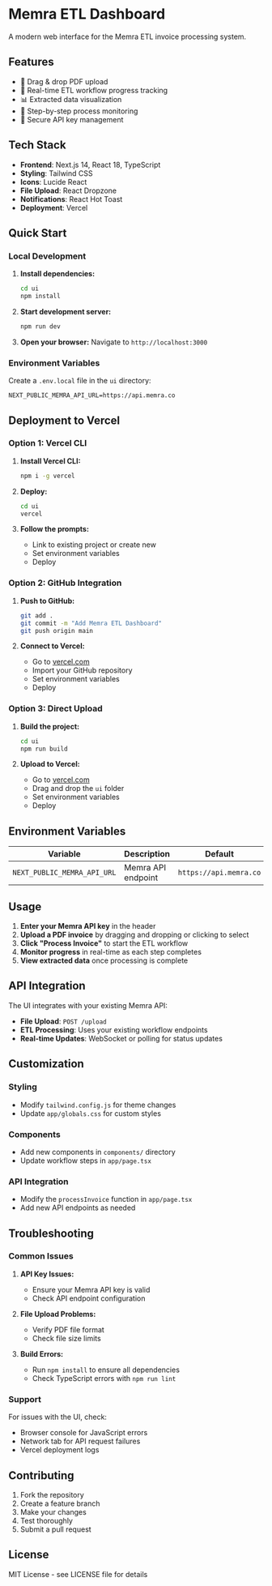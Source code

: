 # Memra ETL Dashboard

A modern web interface for the Memra ETL invoice processing system.

## Features

- 📁 Drag & drop PDF upload
- 🔄 Real-time ETL workflow progress tracking
- 📊 Extracted data visualization
- 🎯 Step-by-step process monitoring
- 🔐 Secure API key management

## Tech Stack

- **Frontend**: Next.js 14, React 18, TypeScript
- **Styling**: Tailwind CSS
- **Icons**: Lucide React
- **File Upload**: React Dropzone
- **Notifications**: React Hot Toast
- **Deployment**: Vercel

## Quick Start

### Local Development

1. **Install dependencies:**
   ```bash
   cd ui
   npm install
   ```

2. **Start development server:**
   ```bash
   npm run dev
   ```

3. **Open your browser:**
   Navigate to `http://localhost:3000`

### Environment Variables

Create a `.env.local` file in the `ui` directory:

```env
NEXT_PUBLIC_MEMRA_API_URL=https://api.memra.co
```

## Deployment to Vercel

### Option 1: Vercel CLI

1. **Install Vercel CLI:**
   ```bash
   npm i -g vercel
   ```

2. **Deploy:**
   ```bash
   cd ui
   vercel
   ```

3. **Follow the prompts:**
   - Link to existing project or create new
   - Set environment variables
   - Deploy

### Option 2: GitHub Integration

1. **Push to GitHub:**
   ```bash
   git add .
   git commit -m "Add Memra ETL Dashboard"
   git push origin main
   ```

2. **Connect to Vercel:**
   - Go to [vercel.com](https://vercel.com)
   - Import your GitHub repository
   - Set environment variables
   - Deploy

### Option 3: Direct Upload

1. **Build the project:**
   ```bash
   cd ui
   npm run build
   ```

2. **Upload to Vercel:**
   - Go to [vercel.com](https://vercel.com)
   - Drag and drop the `ui` folder
   - Set environment variables
   - Deploy

## Environment Variables

| Variable | Description | Default |
|----------|-------------|---------|
| `NEXT_PUBLIC_MEMRA_API_URL` | Memra API endpoint | `https://api.memra.co` |

## Usage

1. **Enter your Memra API key** in the header
2. **Upload a PDF invoice** by dragging and dropping or clicking to select
3. **Click "Process Invoice"** to start the ETL workflow
4. **Monitor progress** in real-time as each step completes
5. **View extracted data** once processing is complete

## API Integration

The UI integrates with your existing Memra API:

- **File Upload**: `POST /upload`
- **ETL Processing**: Uses your existing workflow endpoints
- **Real-time Updates**: WebSocket or polling for status updates

## Customization

### Styling
- Modify `tailwind.config.js` for theme changes
- Update `app/globals.css` for custom styles

### Components
- Add new components in `components/` directory
- Update workflow steps in `app/page.tsx`

### API Integration
- Modify the `processInvoice` function in `app/page.tsx`
- Add new API endpoints as needed

## Troubleshooting

### Common Issues

1. **API Key Issues:**
   - Ensure your Memra API key is valid
   - Check API endpoint configuration

2. **File Upload Problems:**
   - Verify PDF file format
   - Check file size limits

3. **Build Errors:**
   - Run `npm install` to ensure all dependencies
   - Check TypeScript errors with `npm run lint`

### Support

For issues with the UI, check:
- Browser console for JavaScript errors
- Network tab for API request failures
- Vercel deployment logs

## Contributing

1. Fork the repository
2. Create a feature branch
3. Make your changes
4. Test thoroughly
5. Submit a pull request

## License

MIT License - see LICENSE file for details 